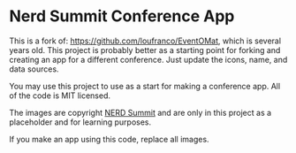 # Nerd Summit Conference App

This is a fork of: https://github.com/loufranco/EventOMat, which is several years old. This project is probably better as a starting point for forking and creating an app for a different conference.  Just update the icons, name, and data sources.

You may use this project to use as a start for making a conference app. All of the code is MIT licensed.

The images are copyright [NERD Summit](http://nerdsummit.org) and are only in this project as a placeholder and for learning purposes. 

If you make an app using this code, replace all images.

